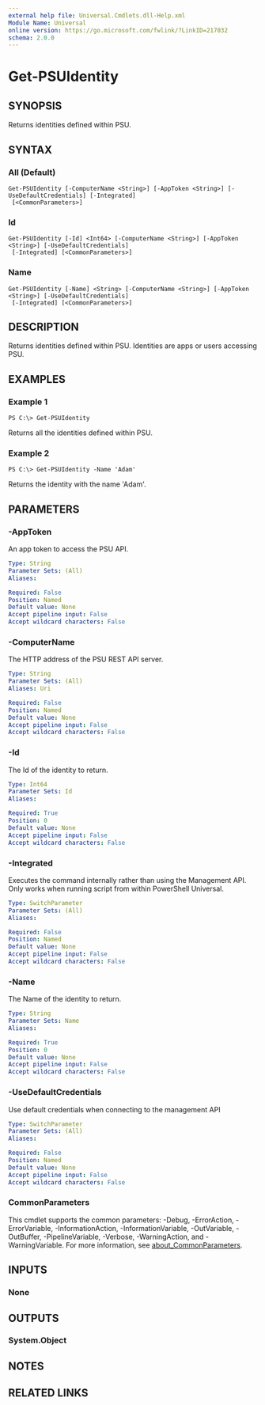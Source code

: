 ```yaml
---
external help file: Universal.Cmdlets.dll-Help.xml
Module Name: Universal
online version: https://go.microsoft.com/fwlink/?LinkID=217032
schema: 2.0.0
---
```


# Get-PSUIdentity

## SYNOPSIS
Returns identities defined within PSU.

## SYNTAX

### All (Default)
```
Get-PSUIdentity [-ComputerName <String>] [-AppToken <String>] [-UseDefaultCredentials] [-Integrated]
 [<CommonParameters>]
```

### Id
```
Get-PSUIdentity [-Id] <Int64> [-ComputerName <String>] [-AppToken <String>] [-UseDefaultCredentials]
 [-Integrated] [<CommonParameters>]
```

### Name
```
Get-PSUIdentity [-Name] <String> [-ComputerName <String>] [-AppToken <String>] [-UseDefaultCredentials]
 [-Integrated] [<CommonParameters>]
```

## DESCRIPTION
Returns identities defined within PSU.
Identities are apps or users accessing PSU.

## EXAMPLES

### Example 1
```
PS C:\> Get-PSUIdentity
```

Returns all the identities defined within PSU.

### Example 2
```
PS C:\> Get-PSUIdentity -Name 'Adam'
```

Returns the identity with the name 'Adam'.

## PARAMETERS

### -AppToken
An app token to access the PSU API.

```yaml
Type: String
Parameter Sets: (All)
Aliases:

Required: False
Position: Named
Default value: None
Accept pipeline input: False
Accept wildcard characters: False
```

### -ComputerName
The HTTP address of the PSU REST API server.

```yaml
Type: String
Parameter Sets: (All)
Aliases: Uri

Required: False
Position: Named
Default value: None
Accept pipeline input: False
Accept wildcard characters: False
```

### -Id
The Id of the identity to return.

```yaml
Type: Int64
Parameter Sets: Id
Aliases:

Required: True
Position: 0
Default value: None
Accept pipeline input: False
Accept wildcard characters: False
```

### -Integrated
Executes the command internally rather than using the Management API. Only works when running script from within PowerShell Universal. 

```yaml
Type: SwitchParameter
Parameter Sets: (All)
Aliases:

Required: False
Position: Named
Default value: None
Accept pipeline input: False
Accept wildcard characters: False
```

### -Name
The Name of the identity to return.

```yaml
Type: String
Parameter Sets: Name
Aliases:

Required: True
Position: 0
Default value: None
Accept pipeline input: False
Accept wildcard characters: False
```

### -UseDefaultCredentials
Use default credentials when connecting to the management API

```yaml
Type: SwitchParameter
Parameter Sets: (All)
Aliases:

Required: False
Position: Named
Default value: None
Accept pipeline input: False
Accept wildcard characters: False
```

### CommonParameters
This cmdlet supports the common parameters: -Debug, -ErrorAction, -ErrorVariable, -InformationAction, -InformationVariable, -OutVariable, -OutBuffer, -PipelineVariable, -Verbose, -WarningAction, and -WarningVariable. For more information, see [about_CommonParameters](http://go.microsoft.com/fwlink/?LinkID=113216).

## INPUTS

### None
## OUTPUTS

### System.Object
## NOTES

## RELATED LINKS
